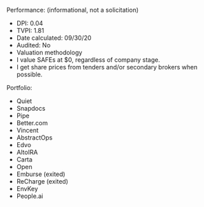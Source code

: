 Performance: (informational, not a solicitation) 
- DPI: 0.04
- TVPI: 1.81
- Date calculated: 09/30/20
- Audited: No 
- Valuation methodology
 - I value SAFEs at $0, regardless of company stage. 
 - I get share prices from tenders and/or secondary brokers when possible. 

Portfolio:
- Quiet
- Snapdocs 
- Pipe 
- Better.com 
- Vincent 
- AbstractOps 
- Edvo 
- AltoIRA 
- Carta 
- Open 
- Emburse (exited) 
- ReCharge (exited) 
- EnvKey 
- People.ai
<!--stackedit_data:
eyJoaXN0b3J5IjpbOTQ1NTI1MTE1XX0=
-->
